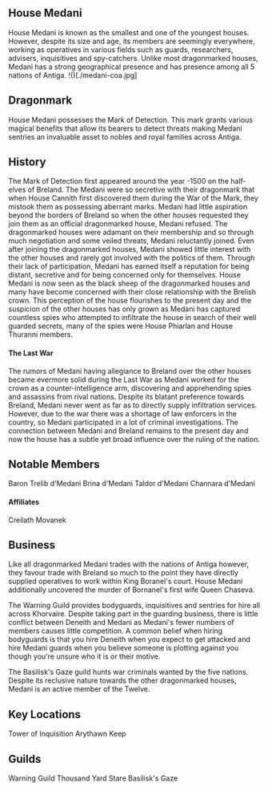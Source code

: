 ## House Medani
House Medani is known as the smallest and one of the youngest houses. However, despite its size and age, its members are seemingly everywhere, working as operatives in various fields such as guards, researchers, advisers, inquisitives and spy-catchers. Unlike most dragonmarked houses, Medani has a strong geographical presence and has presence among all 5 nations of Antiga.
!()[./medani-coa.jpg]

## Dragonmark
House Medani possesses the Mark of Detection. This mark grants various magical benefits that allow its bearers to detect threats making Medani sentries an invaluable asset to nobles and royal families across Antiga.

## History
The Mark of Detection first appeared around the year -1500 on the half-elves of Breland. The Medani were so secretive with their dragonmark that when House Cannith first discovered them during the War of the Mark, they mistook them as possessing aberrant marks. Medani had little aspiration beyond the borders of Breland so when the other houses requested they join them as an official dragonmarked house, Medani refused. The dragonmarked houses were adamant on their membership and so through much negotiation and some veiled threats, Medani reluctantly joined. Even after joining the dragonmarked houses, Medani showed little interest with the other houses and rarely got involved with the politics of them. Through their lack of participation, Medani has earned itself a reputation for being distant, secretive and for being concerned only for themselves. House Medani is now seen as the black sheep of the dragonmarked houses and many have become concerned with their close relationship with the Brelish crown. This perception of the house flourishes to the present day and the suspicion of the other houses has only grown as Medani has captured countless spies who attempted to infiltrate the house in search of their well guarded secrets, many of the spies were House Phiarlan and House Thuranni members.

#### The Last War
The rumors of Medani having allegiance to Breland over the other houses became evermore solid during the Last War as Medani worked for the crown as a counter-intelligence arm, discovering and apprehending spies and assassins from rival nations. Despite its blatant preference towards Breland, Medani never went as far as to directly supply infiltration services. However, due to the war there was a shortage of law enforcers in the country, so Medani participated in a lot of criminal investigations. The connection between Medani and Breland remains to the present day and now the house has a subtle yet broad influence over the ruling of the nation.

## Notable Members
Baron Trelib d'Medani
Brina d'Medani
Taldor d'Medani
Channara d'Medani
#### Affiliates
Creilath Movanek

## Business
Like all dragonmarked Medani trades with the nations of Antiga however, they favour trade with Breland so much to the point they have directly supplied operatives to work within King Boranel's court. House Medani additionally uncovered the murder of Bornanel's first wife Queen Chaseva.

The Warning Guild provides bodyguards, inquisitives and sentries for hire all across Khorvaire. Despite taking part in the guarding business, there is little conflict between Deneith and Medani as Medani's fewer numbers of members causes little competition. A common belief when hiring bodyguards is that you hire Deneith when you expect to get attacked and hire Medani guards when you believe someone is plotting against you though you're unsure who it is or their motive.

The Basilisk's Gaze guild hunts war criminals wanted by the five nations. Despite its reclusive nature towards the other dragonmarked houses, Medani is an active member of the Twelve.

## Key Locations
Tower of Inquisition
Arythawn Keep

## Guilds
Warning Guild
Thousand Yard Stare
Basilisk's Gaze
